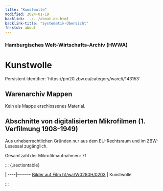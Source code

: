 ```yaml
---
title: "Kunstwolle"
modified: 2024-01-19
backlink: ../../about.de.html
backlink-title: "Systematik-Übersicht"
fn-stub: about
---
```


### Hamburgisches Welt-Wirtschafts-Archiv (HWWA)

# Kunstwolle

<div class="hint">Persistent Identifier: `https://pm20.zbw.eu/category/ware/i/143153`</div>







## Warenarchiv Mappen





Kein als Mappe erschlossenes Material.



<a id="filmsections" />

## Abschnitte von digitalisierten Mikrofilmen (1. Verfilmung 1908-1949)

<p>Aus urheberrechtlichen Gründen nur aus dem EU-Rechtsraum und im ZBW-Lesesaal zugänglich.</p>


<p>Gesamtzahl der Mikrofilmaufnahmen: 71</p>





::: {.sectiontable}

 | 
----|-------
<a class="btn" href="https://pm20.zbw.eu/film/h1/wa/W0280H/0203" rel="nofollow">Bilder auf Film h1/wa/W0280H/0203</a> | Kunstwolle


:::

















